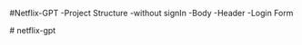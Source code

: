 #Netflix-GPT
-Project Structure
  -without signIn
    -Body
      -Header
      -Login Form
  
#   n e t f l i x - g p t  
 